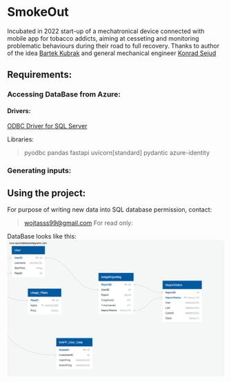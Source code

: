 # SmokeOut

Incubated in 2022 start-up of a mechatronical device connected with mobile app for tobacco addicts, 
aiming at cesseting and monitoring problematic behaviours during their road to full recovery.
Thanks to author of the idea [Bartek Kubrak](https://www.linkedin.com/in/bartosz-kubrak-6659951a1/)
and general mechanical engineer [Konrad Sejud](https://www.linkedin.com/in/konrad-sejud-57461a27b/)

## Requirements:

### Accessing DataBase from Azure:

#### Drivers:
[ODBC Driver for SQL Server](https://go.microsoft.com/fwlink/?linkid=2249006)

Libraries:
> pyodbc
> pandas
> fastapi
> uvicorn[standard]
> pydantic
> azure-identity

###  Generating inputs:

## Using the project:

For purpose of writing new data into SQL database permission, contact: 
> wojtasss99@gmail.com
For read only:

DataBase looks like this:
![db](/assets/images/SmokeOutDB.png)
